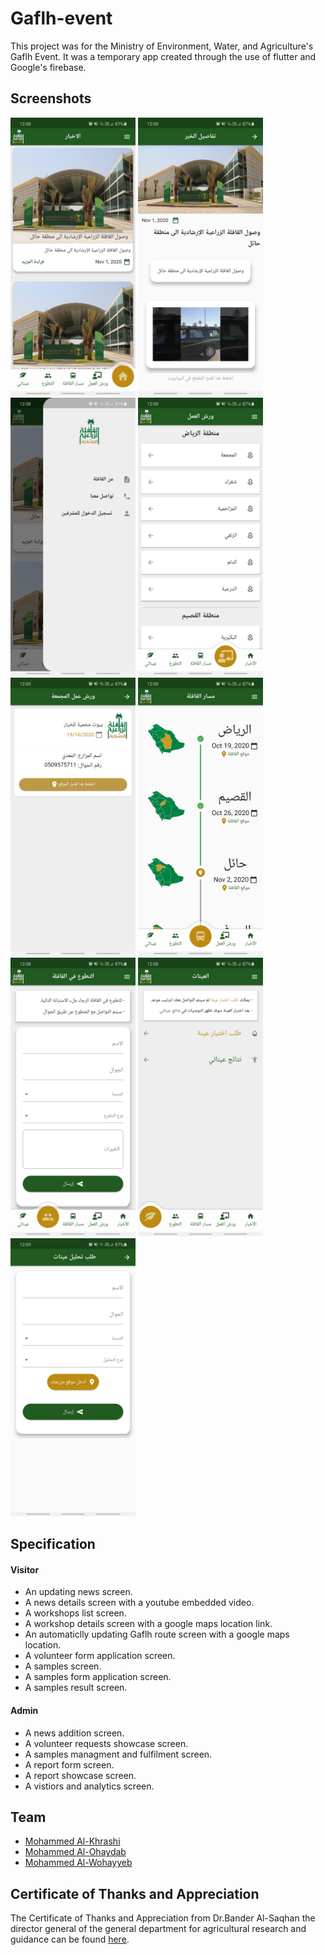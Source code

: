 # Gaflh-event
This project was for the  Ministry of Environment, Water, and Agriculture's Gaflh Event. It was a temporary app created through the use of flutter and Google's firebase.

## Screenshots
<img src="https://github.com/Omar-Al-Khathlan/Gaflh-event/blob/main/Screenshots/News%20Screen.jpg" width="200" /> <img src="https://github.com/Omar-Al-Khathlan/Gaflh-event/blob/main/Screenshots/News%20Details%20Screen.jpg" width="200" /> <img src="https://github.com/Omar-Al-Khathlan/Gaflh-event/blob/main/Screenshots/Drawer.jpg" width="200" /> <img src="https://github.com/Omar-Al-Khathlan/Gaflh-event/blob/main/Screenshots/Workshops%20Screen.jpg" width="200" /> <img src="https://github.com/Omar-Al-Khathlan/Gaflh-event/blob/main/Screenshots/Workshop%20Details%20Screen.jpg" width="200" /> <img src="https://github.com/Omar-Al-Khathlan/Gaflh-event/blob/main/Screenshots/The%20Caravan%20Route%20Screen.jpg" width="200" /> <img src="https://github.com/Omar-Al-Khathlan/Gaflh-event/blob/main/Screenshots/volunteering%20Screen.jpg" width="200" /> <img src="https://github.com/Omar-Al-Khathlan/Gaflh-event/blob/main/Screenshots/Samples%20Screen.jpg" width="200" /> <img src="https://github.com/Omar-Al-Khathlan/Gaflh-event/blob/main/Screenshots/Samples%20Request%20Screen.jpg" width="200" />

## Specification
#### Visitor
- An updating news screen.
- A news details screen with a youtube embedded video.
- A workshops list screen.
- A workshop details screen with a google maps location link.
- An automaticlly updating Gaflh route screen with a google maps location.
- A volunteer form application screen.
- A samples screen.
- A samples form application screen.
- A samples result screen.
#### Admin
- A news addition screen.
- A volunteer requests showcase screen.
- A samples managment and fulfilment screen.
- A report form screen.
- A report showcase screen.
- A vistiors and analytics screen.

## Team
- [Mohammed Al-Khrashi](https://github.com/MohammedAlkhrashi)
- [Mohammed Al-Ohaydab](https://github.com/MohammedAlohaydab)
- [Mohammed Al-Wohayyeb](https://github.com/m-alwohayyeb)

## Certificate of Thanks and Appreciation
The Certificate of Thanks and Appreciation from Dr.Bander Al-Saqhan the director general of the general department for agricultural research and guidance can be found [here](https://github.com/Omar-Al-Khathlan/Gaflh-event/blob/main/Certificate%20of%20Thanks%20and%20Appreciation/Certificate%20of%20Thanks%20and%20Appreciation.pdf).
